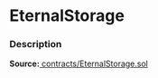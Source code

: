 # EternalStorage

### Description <a id="description"></a>

**Source:**[ contracts/EternalStorage.sol](https://github.com/perifinance/peri-finance/blob/master/contracts/EternalStorage.sol)

